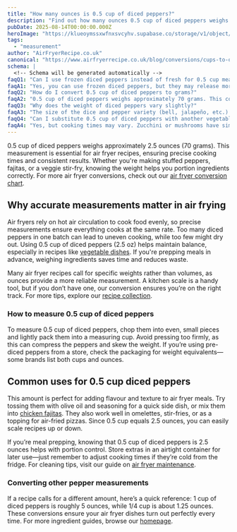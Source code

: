 ```yaml
---
title: "How many ounces is 0.5 cup of diced peppers?"
description: "Find out how many ounces 0.5 cup of diced peppers weighs for perfect air fryer recipes. Get accurate measurements every time!"
pubDate: 2025-08-14T00:00:00.000Z
heroImage: "https://klueoymssxwfnxsvcyhv.supabase.co/storage/v1/object/public/Shmucket/how-many-ounces-is-0-5-cup-diced-peppers.webp"
tags:
  - "measurement"
author: "AirFryerRecipe.co.uk"
canonical: "https://www.airfryerrecipe.co.uk/blog/conversions/cups-to-ounces/how-many-ounces-is-0-5-cup-diced-peppers"
schema: |
  <!-- Schema will be generated automatically -->
faqQ1: "Can I use frozen diced peppers instead of fresh for 0.5 cup measurements?"
faqA1: "Yes, you can use frozen diced peppers, but they may release more water during cooking. Weigh them while still frozen for accuracy—0.5 cup should still be around 2.5 ounces. Adjust cooking time slightly to account for extra moisture."
faqQ2: "How do I convert 0.5 cup of diced peppers to grams?"
faqA2: "0.5 cup of diced peppers weighs approximately 70 grams. This conversion is useful for recipes using metric measurements. A kitchen scale ensures precision, especially for baking or meal prep."
faqQ3: "Why does the weight of diced peppers vary slightly?"
faqA3: "The size of the dice and pepper variety (bell, jalapeño, etc.) can affect weight. Larger pieces may weigh more per cup, while smaller dices pack tighter. For consistency, aim for uniform cuts."
faqQ4: "Can I substitute 0.5 cup of diced peppers with another vegetable?"
faqA4: "Yes, but cooking times may vary. Zucchini or mushrooms have similar water content and work well. Adjust seasoning to match the flavour profile of your dish. Always check for doneness."
---
```

<p>0.5 cup of diced peppers weighs approximately 2.5 ounces (70 grams). This measurement is essential for air fryer recipes, ensuring precise cooking times and consistent results. Whether you're making stuffed peppers, fajitas, or a veggie stir-fry, knowing the weight helps you portion ingredients correctly. For more air fryer conversions, check out our <a href=https://www.airfryerrecipe.co.uk/air-fryer-conversion-chart>air fryer conversion chart</a>.</p>  

<h2>Why accurate measurements matter in air frying</h2>  
<p>Air fryers rely on hot air circulation to cook food evenly, so precise measurements ensure everything cooks at the same rate. Too many diced peppers in one batch can lead to uneven cooking, while too few might dry out. Using 0.5 cup of diced peppers (2.5 oz) helps maintain balance, especially in recipes like <a href=https://www.airfryerrecipe.co.uk/recipe-category/vegetables>vegetable dishes</a>. If you're prepping meals in advance, weighing ingredients saves time and reduces waste.</p>  

<p>Many air fryer recipes call for specific weights rather than volumes, as ounces provide a more reliable measurement. A kitchen scale is a handy tool, but if you don’t have one, our conversion ensures you’re on the right track. For more tips, explore our <a href=https://www.airfryerrecipe.co.uk/recipes>recipe collection</a>.</p>  

<h3>How to measure 0.5 cup of diced peppers</h3>  
<p>To measure 0.5 cup of diced peppers, chop them into even, small pieces and lightly pack them into a measuring cup. Avoid pressing too firmly, as this can compress the peppers and skew the weight. If you’re using pre-diced peppers from a store, check the packaging for weight equivalents—some brands list both cups and ounces.</p>  

<h2>Common uses for 0.5 cup diced peppers</h2>  
<p>This amount is perfect for adding flavour and texture to air fryer meals. Try tossing them with olive oil and seasoning for a quick side dish, or mix them into <a href=https://www.airfryerrecipe.co.uk/recipe-category/chicken>chicken fajitas</a>. They also work well in omelettes, stir-fries, or as a topping for air-fried pizzas. Since 0.5 cup equals 2.5 ounces, you can easily scale recipes up or down.</p>  

<p>If you’re meal prepping, knowing that 0.5 cup of diced peppers is 2.5 ounces helps with portion control. Store extras in an airtight container for later use—just remember to adjust cooking times if they’re cold from the fridge. For cleaning tips, visit our guide on <a href=https://www.airfryerrecipe.co.uk/air-fryer-cleaner>air fryer maintenance</a>.</p>  

<h3>Converting other pepper measurements</h3>  
<p>If a recipe calls for a different amount, here’s a quick reference: 1 cup of diced peppers is roughly 5 ounces, while 1/4 cup is about 1.25 ounces. These conversions ensure your air fryer dishes turn out perfectly every time. For more ingredient guides, browse our <a href=https://www.airfryerrecipe.co.uk>homepage</a>.</p>
